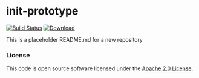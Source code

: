 
# init-prototype

[![Build Status](https://travis-ci.org/hmrc/init-prototype.svg?branch=master)](https://travis-ci.org/hmrc/init-prototype) [ ![Download](https://api.bintray.com/packages/hmrc/releases/init-prototype/images/download.svg) ](https://bintray.com/hmrc/releases/init-prototype/_latestVersion)

This is a placeholder README.md for a new repository

### License

This code is open source software licensed under the [Apache 2.0 License]("http://www.apache.org/licenses/LICENSE-2.0.html").
    